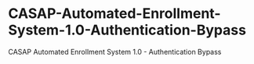 # CASAP-Automated-Enrollment-System-1.0-Authentication-Bypass
CASAP Automated Enrollment System 1.0 - Authentication Bypass
